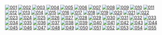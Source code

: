 <!-- Size: 1677x885, previews resized to 15% -->
[![001](Resources/patterns/previews/001.png)](https://gorenje.github.io/capp_patterns/#One)
[![002](Resources/patterns/previews/002.png)](https://gorenje.github.io/capp_patterns/#Two)
[![003](Resources/patterns/previews/003.png)](https://gorenje.github.io/capp_patterns/#Three)
[![004](Resources/patterns/previews/004.png)](https://gorenje.github.io/capp_patterns/#Four)
[![005](Resources/patterns/previews/005.png)](https://gorenje.github.io/capp_patterns/#Five)
[![006](Resources/patterns/previews/006.png)](https://gorenje.github.io/capp_patterns/#Six)
[![007](Resources/patterns/previews/007.png)](https://gorenje.github.io/capp_patterns/#Seven)
[![008](Resources/patterns/previews/008.png)](https://gorenje.github.io/capp_patterns/#Eight)
[![009](Resources/patterns/previews/009.png)](https://gorenje.github.io/capp_patterns/#Nine)
[![010](Resources/patterns/previews/010.png)](https://gorenje.github.io/capp_patterns/#Ten)
[![011](Resources/patterns/previews/011.png)](https://gorenje.github.io/capp_patterns/#Eleven)
[![012](Resources/patterns/previews/012.png)](https://gorenje.github.io/capp_patterns/#Twelve)
[![013](Resources/patterns/previews/013.png)](https://gorenje.github.io/capp_patterns/#Thirteen)
[![014](Resources/patterns/previews/014.png)](https://gorenje.github.io/capp_patterns/#Fourteen)
[![015](Resources/patterns/previews/015.png)](https://gorenje.github.io/capp_patterns/#Fifteen)
[![016](Resources/patterns/previews/016.png)](https://gorenje.github.io/capp_patterns/#Sixteen)
[![017](Resources/patterns/previews/017.png)](https://gorenje.github.io/capp_patterns/#Seventeen)
[![018](Resources/patterns/previews/018.png)](https://gorenje.github.io/capp_patterns/#Eighteen)
[![019](Resources/patterns/previews/019.png)](https://gorenje.github.io/capp_patterns/#Nineteen)
[![020](Resources/patterns/previews/020.png)](https://gorenje.github.io/capp_patterns/#Twenty)
[![021](Resources/patterns/previews/021.png)](https://gorenje.github.io/capp_patterns/#TwentyOne)
[![022](Resources/patterns/previews/022.png)](https://gorenje.github.io/capp_patterns/#TwentyTwo)
[![023](Resources/patterns/previews/023.png)](https://gorenje.github.io/capp_patterns/#TwentyThree)
[![024](Resources/patterns/previews/024.png)](https://gorenje.github.io/capp_patterns/#TwentyFour)
[![025](Resources/patterns/previews/025.png)](https://gorenje.github.io/capp_patterns/#TwentyFive)
[![026](Resources/patterns/previews/026.png)](https://gorenje.github.io/capp_patterns/#TwentySix)
[![027](Resources/patterns/previews/027.png)](https://gorenje.github.io/capp_patterns/#TwentySeven)
[![028](Resources/patterns/previews/028.png)](https://gorenje.github.io/capp_patterns/#TwentyEight)
[![029](Resources/patterns/previews/029.png)](https://gorenje.github.io/capp_patterns/#TwentyNine)
[![030](Resources/patterns/previews/030.png)](https://gorenje.github.io/capp_patterns/#Thirty)
[![031](Resources/patterns/previews/031.png)](https://gorenje.github.io/capp_patterns/#ThirtyOne)
[![032](Resources/patterns/previews/032.png)](https://gorenje.github.io/capp_patterns/#ThirtyTwo)
[![033](Resources/patterns/previews/033.png)](https://gorenje.github.io/capp_patterns/#ThirtyThree)
[![034](Resources/patterns/previews/034.png)](https://gorenje.github.io/capp_patterns/#ThirtyFour)
[![035](Resources/patterns/previews/035.png)](https://gorenje.github.io/capp_patterns/#ThirtyFive)
[![036](Resources/patterns/previews/036.png)](https://gorenje.github.io/capp_patterns/#ThirtySix)
[![037](Resources/patterns/previews/037.png)](https://gorenje.github.io/capp_patterns/#ThirtySeven)
[![038](Resources/patterns/previews/038.png)](https://gorenje.github.io/capp_patterns/#ThirtyEight)
[![039](Resources/patterns/previews/039.png)](https://gorenje.github.io/capp_patterns/#ThirtyNine)
[![040](Resources/patterns/previews/040.png)](https://gorenje.github.io/capp_patterns/#Fourty)
[![041](Resources/patterns/previews/041.png)](https://gorenje.github.io/capp_patterns/#FourtyOne)
[![042](Resources/patterns/previews/042.png)](https://gorenje.github.io/capp_patterns/#FourtyTwo)
[![043](Resources/patterns/previews/043.png)](https://gorenje.github.io/capp_patterns/#FourtyThree)
[![044](Resources/patterns/previews/044.png)](https://gorenje.github.io/capp_patterns/#FourtyFour)
[![045](Resources/patterns/previews/045.png)](https://gorenje.github.io/capp_patterns/#FourtyFive)
[![046](Resources/patterns/previews/046.png)](https://gorenje.github.io/capp_patterns/#FourtySix)
[![047](Resources/patterns/previews/047.png)](https://gorenje.github.io/capp_patterns/#FourtySeven)
[![048](Resources/patterns/previews/048.png)](https://gorenje.github.io/capp_patterns/#FourtyEight)
[![049](Resources/patterns/previews/049.png)](https://gorenje.github.io/capp_patterns/#FourtyNine)
[![050](Resources/patterns/previews/050.png)](https://gorenje.github.io/capp_patterns/#Fifty)
[![051](Resources/patterns/previews/051.png)](https://gorenje.github.io/capp_patterns/#FiftyOne)
[![052](Resources/patterns/previews/052.png)](https://gorenje.github.io/capp_patterns/#FiftyTwo)
[![053](Resources/patterns/previews/053.png)](https://gorenje.github.io/capp_patterns/#FiftyThree)
[![054](Resources/patterns/previews/054.png)](https://gorenje.github.io/capp_patterns/#FiftyFour)
[![055](Resources/patterns/previews/055.png)](https://gorenje.github.io/capp_patterns/#FiftyFive)
